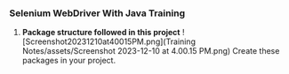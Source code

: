 ### Selenium WebDriver With Java Training

1. **Package structure followed in this project**
   ![Screenshot20231210at40015PM.png](Training Notes/assets/Screenshot 2023-12-10 at 4.00.15 PM.png)
   Create these packages in your project.
